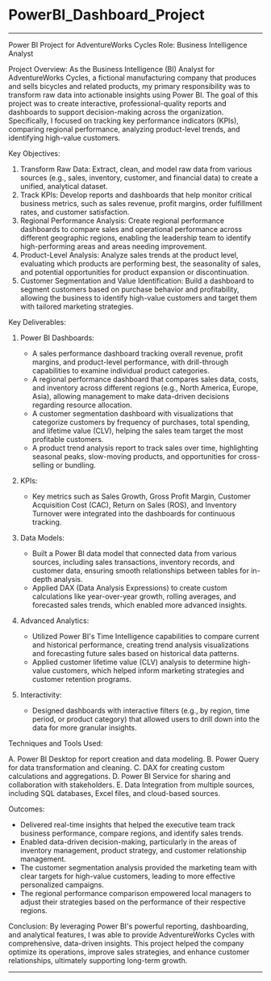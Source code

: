 # PowerBI_Dashboard_Project
------------------------------------------------------------------------------------------------------------------------------------------------------------------------------------------
Power BI Project for AdventureWorks Cycles
Role: Business Intelligence Analyst

Project Overview: As the Business Intelligence (BI) Analyst for AdventureWorks Cycles, a fictional manufacturing company that produces and sells bicycles and related products, my primary responsibility was to transform raw data into actionable insights using Power BI. The goal of this project was to create interactive, professional-quality reports and dashboards to support decision-making across the organization. Specifically, I focused on tracking key performance indicators (KPIs), comparing regional performance, analyzing product-level trends, and identifying high-value customers.

Key Objectives:

1. Transform Raw Data: Extract, clean, and model raw data from various sources (e.g., sales, inventory, customer, and financial data) to create a unified, analytical dataset.
2. Track KPIs: Develop reports and dashboards that help monitor critical business metrics, such as sales revenue, profit margins, order fulfillment rates, and customer satisfaction.
3. Regional Performance Analysis: Create regional performance dashboards to compare sales and operational performance across different geographic regions, enabling the leadership team to identify high-performing areas and areas needing improvement.
4. Product-Level Analysis: Analyze sales trends at the product level, evaluating which products are performing best, the seasonality of sales, and potential opportunities for product expansion or discontinuation.
5. Customer Segmentation and Value Identification: Build a dashboard to segment customers based on purchase behavior and profitability, allowing the business to identify high-value customers and target them with tailored marketing strategies.
   
Key Deliverables:

1. Power BI Dashboards:

   - A sales performance dashboard tracking overall revenue, profit margins, and product-level performance, with drill-through capabilities to examine individual product categories.
   - A regional performance dashboard that compares sales data, costs, and inventory across different regions (e.g., North America, Europe, Asia), allowing management to make data-driven 
     decisions regarding resource allocation.
   - A customer segmentation dashboard with visualizations that categorize customers by frequency of purchases, total spending, and lifetime value (CLV), helping the sales team target 
     the most profitable customers.
   - A product trend analysis report to track sales over time, highlighting seasonal peaks, slow-moving products, and opportunities for cross-selling or bundling.

2. KPIs:

   - Key metrics such as Sales Growth, Gross Profit Margin, Customer Acquisition Cost (CAC), Return on Sales (ROS), and Inventory Turnover were integrated into the dashboards for 
     continuous tracking.

3. Data Models:

   - Built a Power BI data model that connected data from various sources, including sales transactions, inventory records, and customer data, ensuring smooth relationships between 
     tables for in-depth analysis.
   - Applied DAX (Data Analysis Expressions) to create custom calculations like year-over-year growth, rolling averages, and forecasted sales trends, which enabled more advanced insights.
     
4. Advanced Analytics:

   - Utilized Power BI's Time Intelligence capabilities to compare current and historical performance, creating trend analysis visualizations and forecasting future sales based on 
     historical data patterns.
   - Applied customer lifetime value (CLV) analysis to determine high-value customers, which helped inform marketing strategies and customer retention programs.

5. Interactivity:

   - Designed dashboards with interactive filters (e.g., by region, time period, or product category) that allowed users to drill down into the data for more granular insights.
     
Techniques and Tools Used:

A. Power BI Desktop for report creation and data modeling.
B. Power Query for data transformation and cleaning.
C. DAX for creating custom calculations and aggregations.
D. Power BI Service for sharing and collaboration with stakeholders.
E. Data Integration from multiple sources, including SQL databases, Excel files, and cloud-based sources.

Outcomes:

  - Delivered real-time insights that helped the executive team track business performance, compare regions, and identify sales trends.
  - Enabled data-driven decision-making, particularly in the areas of inventory management, product strategy, and customer relationship management.
  - The customer segmentation analysis provided the marketing team with clear targets for high-value customers, leading to more effective personalized campaigns.
  - The regional performance comparison empowered local managers to adjust their strategies based on the performance of their respective regions.
    
Conclusion: 
By leveraging Power BI's powerful reporting, dashboarding, and analytical features, I was able to provide AdventureWorks Cycles with comprehensive, data-driven insights. This project helped the company optimize its operations, improve sales strategies, and enhance customer relationships, ultimately supporting long-term growth.

----------------------------------------------------------------------------------------------------------------------------------------------------------------------------------------
